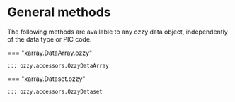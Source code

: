 
# General methods

The following methods are available to any ozzy data object, independently of the data type or PIC code.


=== "xarray.DataArray.ozzy"

    ::: ozzy.accessors.OzzyDataArray

=== "xarray.Dataset.ozzy"

    ::: ozzy.accessors.OzzyDataset
